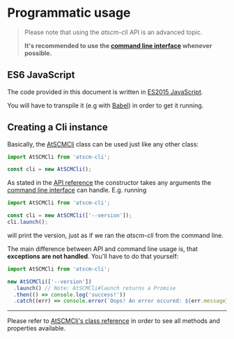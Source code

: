 # Programmatic usage

> Please note that using the _atscm-cli_ API is an advanced topic.
>
> **It's recommended to use the [command line interface](usage/CLI.html) whenever possible.**

## ES6 JavaScript

The code provided in this document is written in [ES2015 JavaScript](http://babeljs.io/learn-es2015/).

You will have to transpile it (e.g with [Babel](http://babeljs.io)) in order to get it running.

## Creating a Cli instance

Basically, the [AtSCMCli](../../class/src/AtSCMCli.js~AtSCMCli.html) class can be used just like any other class:

```javascript
import AtSCMCli from 'atscm-cli';

const cli = new AtSCMCli();
```

As stated in the [API reference](../../api/class/src/AtSCMCli.js~AtSCMCli.html#instance-constructor-constructor) the constructor takes any arguments the [command line interface](usage/CLI.html) can handle. E.g. running

```javascript
import AtSCMCli from 'atscm-cli';

const cli = new AtSCMCli(['--version']);
cli.launch();
```

will print the version, just as if we ran the _atscm-cli_ from the command line.

The main difference between API and command line usage is, that **exceptions are not handled**. You'll have to do that yourself:

```javascript
import AtSCMCli from 'atscm-cli';

new AtSCMCli(['--version'])
  .launch() // Note: AtSCMCli#launch returns a Promise
  .then(() => console.log('success!'))
  .catch((err) => console.error(`Oops! An error occured: ${err.message}`));
```

---

Please refer to [AtSCMCli's class reference](../../class/src/AtSCMCli.js~AtSCMCli.html) in order to see all methods and properties available.
